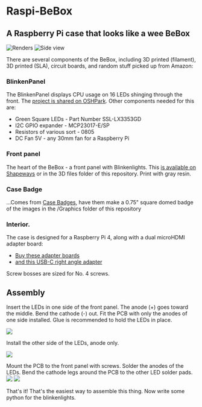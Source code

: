 # Raspi-BeBox
## A Raspberry Pi case that looks like a wee BeBox

![Renders](https://github.com/bbenchoff/Raspi-BeBox/blob/main/Images/Main.png)
![Side view](https://github.com/bbenchoff/Raspi-BeBox/blob/main/Images/Main.jpg)

There are several components of the BeBox, including 3D printed (filament), 3D printed (SLA), circuit boards, and random stuff picked up from Amazon:

### BlinkenPanel
The BlinkenPanel displays CPU usage on 16 LEDs shinging through the front. The [project is shared on OSHPark](https://oshpark.com/shared_projects/XPZorljf). Other components needed for this are:

* Green Square LEDs - Part Number SSL-LX3353GD
* I2C GPIO expander - MCP23017-E/SP
* Resistors of various sort - 0805
* DC Fan 5V - any 30mm fan for a Raspberry Pi

### Front panel
The heart of the BeBox - a front panel with Blinkenlights. This [is available on Shapeways](https://www.shapeways.com/product/FETJ2WU6V/raspi-bebox-face?optionId=224175918) or in the 3D files folder of this repository. Print with gray resin.

### Case Badge
...Comes from [Case Badges](https://www.case-badges.com), have them make a 0.75" square domed badge of the images in the /Graphics folder of this repository

### Interior. 
The case is designed for a Raspberry Pi 4, along with a dual microHDMI adapter board:

* [Buy these adapter boards](https://www.amazon.com/gp/product/B08V5MXLS6)
* [and this USB-C right angle adapter](https://www.amazon.com/gp/product/B086W2LTGY)

Screw bosses are sized for No. 4 screws.


## Assembly

Insert the LEDs in one side of the front panel. The anode (+) goes toward the middle. Bend the cathode (-) out. Fit the PCB with only the anodes of one side installed. Glue is recommended to hold the LEDs in place.

![](https://github.com/bbenchoff/Raspi-BeBox/blob/main/Images/as1.jpg)

Install the other side of the LEDs, anode only.

![](https://github.com/bbenchoff/Raspi-BeBox/blob/main/Images/as2.jpg)

Mount the PCB to the front panel with screws. Solder the anodes of the LEDs. Bend the cathode legs around the PCB to the other LED solder pads.
![](https://github.com/bbenchoff/Raspi-BeBox/blob/main/Images/as3.jpg)
![](https://github.com/bbenchoff/Raspi-BeBox/blob/main/Images/as4.jpg)

That's it! That's the easiest way to assemble this thing. Now write some python for the blinkenlights.

